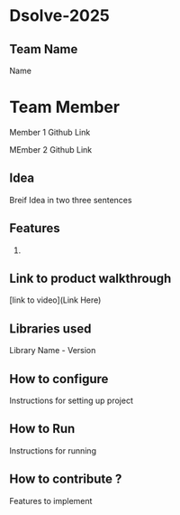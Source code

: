 # Dsolve-2025



## Team Name
Name  

# Team Member
Member 1 Github Link

MEmber 2 Github Link

## Idea
Breif Idea in two three sentences 

## Features 
1. 

## Link to product walkthrough
[link to video](Link Here)

   
## Libraries used
Library Name - Version


## How to configure
Instructions for setting up project

## How to Run
Instructions for running

## How to contribute ? 
Features to implement 
